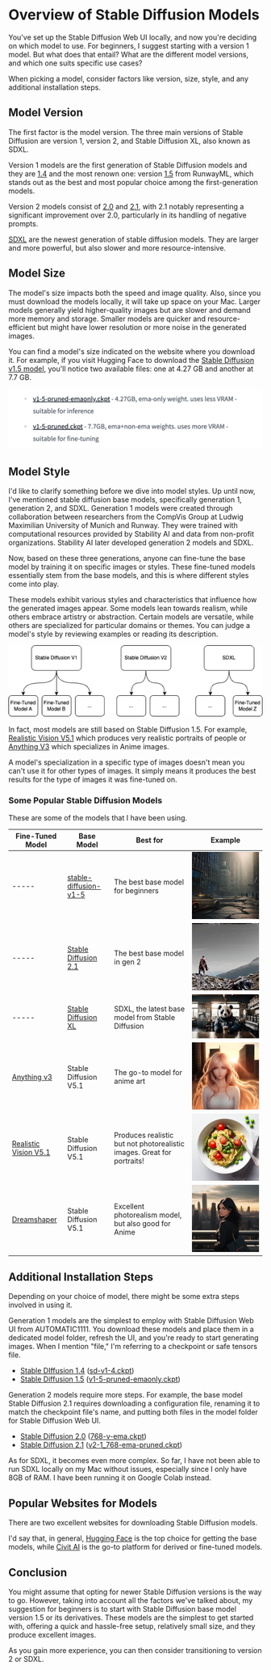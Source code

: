 # Overview of Stable Diffusion Models

You've set up the Stable Diffusion Web UI locally, and now you're deciding on which model to use. For beginners, I suggest starting with a version 1 model. But what does that entail? What are the different model versions, and which one suits specific use cases? 

When picking a model, consider factors like version, size, style, and any additional installation steps.

## Model Version

The first factor is the model version. The three main versions of Stable Diffusion are version 1, version 2, and Stable Diffusion XL, also known as SDXL. 

Version 1 models are the first generation of Stable Diffusion models and they are [1.4](https://huggingface.co/CompVis/stable-diffusion-v-1-4-original) and the most renown one: version [1.5](https://huggingface.co/runwayml/stable-diffusion-v1-5) from RunwayML, which stands out as the best and most popular choice among the first-generation models.

Version 2 models consist of [2.0](https://huggingface.co/stabilityai/stable-diffusion-2) and [2.1](https://huggingface.co/stabilityai/stable-diffusion-2-1), with 2.1 notably representing a significant improvement over 2.0, particularly in its handling of negative prompts.

[SDXL](https://huggingface.co/stabilityai/stable-diffusion-xl-base-1.0) are the newest generation of stable diffusion models. They are larger and more powerful, but also slower and more resource-intensive. 

## Model Size

The model's size impacts both the speed and image quality. Also, since you must download the models locally, it will take up space on your Mac. Larger models generally yield higher-quality images but are slower and demand more memory and storage. Smaller models are quicker and resource-efficient but might have lower resolution or more noise in the generated images. 

You can find a model's size indicated on the website where you download it. For example, if you visit Hugging Face to download the [Stable Diffusion v1.5 model](https://huggingface.co/runwayml/stable-diffusion-v1-5), you'll notice two available files: one at 4.27 GB and another at 7.7 GB.

![Image Size](./images/model-overview/model-size.png)

## Model Style

I'd like to clarify something before we dive into model styles. Up until now, I've mentioned stable diffusion base models, specifically generation 1, generation 2, and SDXL. Generation 1 models were created through collaboration between researchers from the CompVis Group at Ludwig Maximilian University of Munich and Runway. They were trained with computational resources provided by Stability AI and data from non-profit organizations. Stability AI later developed generation 2 models and SDXL.

Now, based on these three generations, anyone can fine-tune the base model by training it on specific images or styles. These fine-tuned models essentially stem from the base models, and this is where different styles come into play.

These models exhibit various styles and characteristics that influence how the generated images appear. Some models lean towards realism, while others embrace artistry or abstraction. Certain models are versatile, while others are specialized for particular domains or themes. You can judge a model's style by reviewing examples or reading its description.

![Base and Fine-Tuned Models](./images/model-overview/base-and-finetuned-models.png)

In fact, most models are still based on Stable Diffusion 1.5. For example, [Realistic Vision V5.1](https://civitai.com/models/4201?modelVersionId=6987) which produces very realistic portraits of people or [Anything V3](https://civitai.com/models/66?modelVersionId=75) which specializes in Anime images.

A model's specialization in a specific type of images doesn't mean you can't use it for other types of images. It simply means it produces the best results for the type of images it was fine-tuned on.

### Some Popular Stable Diffusion Models

These are some of the models that I have been using.

| Fine-Tuned Model                                  | Base Model            | Best for                                      | Example |
| -------------------------- | --------- | ------- | ------- |
| ----- |[stable-diffusion-v1-5](https://huggingface.co/runwayml/stable-diffusion-v1-5)| The best base model for beginners |![img](images/model-examples/sd-v1_5-01.png)|
| ----- |[Stable Diffusion 2.1](https://huggingface.co/stabilityai/stable-diffusion-2-1)| The best base model in gen 2 |![img](images/model-examples/sd-v2_1.png)|
| ----- |[Stable Diffusion XL](https://huggingface.co/stabilityai/stable-diffusion-xl-base-1.0)| SDXL, the latest base model from Stable Diffusion |![img](images/model-examples/sdxl-image.png)|
|[Anything v3](https://huggingface.co/Linaqruf/anything-v3.0)|  Stable Diffusion V5.1 | The go-to model for anime art|![img](images/model-examples/anything-v3.png)|
|[Realistic Vision V5.1](https://civitai.com/models/4201/realistic-vision-v51)| Stable Diffusion V5.1 | Produces realistic but not photorealistic images. Great for portraits! |![img](images/model-examples/realistic-vision.png)|
|[Dreamshaper](https://civitai.com/models/4384?modelVersionId=128713)| Stable Diffusion V5.1 | Excellent photorealism model, but also good for Anime |![img](images/model-examples/dreamshaper.png)|

## Additional Installation Steps

Depending on your choice of model, there might be some extra steps involved in using it.

Generation 1 models are the simplest to employ with Stable Diffusion Web UI from AUTOMATIC1111. You download these models and place them in a dedicated model folder, refresh the UI, and you're ready to start generating images. When I mention "file," I'm referring to a checkpoint or safe tensors file.
- [Stable DIffusion 1.4](https://huggingface.co/CompVis/stable-diffusion-v-1-4-original) ([sd-v1-4.ckpt](https://huggingface.co/CompVis/stable-diffusion-v-1-4-original/resolve/main/sd-v1-4.ckpt))
- [Stable Diffusion 1.5](https://huggingface.co/runwayml/stable-diffusion-v1-5) ([v1-5-pruned-emaonly.ckpt](https://huggingface.co/runwayml/stable-diffusion-v1-5/resolve/main/v1-5-pruned-emaonly.ckpt))

Generation 2 models require more steps. For example, the base model Stable Diffusion 2.1 requires downloading a configuration file, renaming it to match the checkpoint file's name, and putting both files in the model folder for Stable Diffusion Web UI.
- [Stable Diffusion 2.0](https://huggingface.co/stabilityai/stable-diffusion-2) ([768-v-ema.ckpt](https://huggingface.co/stabilityai/stable-diffusion-2/resolve/main/768-v-ema.ckpt))
- [Stable Diffusion 2.1](https://huggingface.co/stabilityai/stable-diffusion-2-1) ([v2-1_768-ema-pruned.ckpt](https://huggingface.co/stabilityai/stable-diffusion-2-1/resolve/main/v2-1_768-ema-pruned.ckpt))

As for SDXL, it becomes even more complex. So far, I have not been able to run SDXL locally on my Mac without issues, especially since I only have 8GB of RAM. I have been running it on Google Colab instead.

## Popular Websites for Models

There are two excellent websites for downloading Stable Diffusion models.

I'd say that, in general, [Hugging Face](https://huggingface.co/models) is the top choice for getting the base models, while [Civit AI](https://civitai.com/models) is the go-to platform for derived or fine-tuned models.

## Conclusion

You might assume that opting for newer Stable Diffusion versions is the way to go. However, taking into account all the factors we've talked about, my suggestion for beginners is to start with Stable Diffusion base model version 1.5 or its derivatives. These models are the simplest to get started with, offering a quick and hassle-free setup, relatively small size, and they produce excellent images.

As you gain more experience, you can then consider transitioning to version 2 or SDXL.
